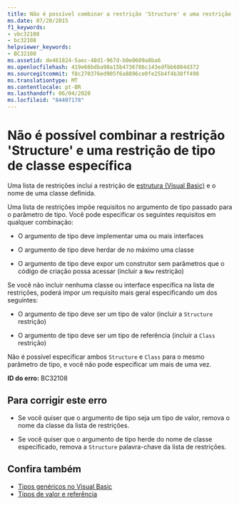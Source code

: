 ```yaml
---
title: Não é possível combinar a restrição 'Structure' e uma restrição de tipo de classe específica
ms.date: 07/20/2015
f1_keywords:
- vbc32108
- bc32108
helpviewer_keywords:
- BC32108
ms.assetid: de461824-5aec-48d1-967d-b0e0609a8ba6
ms.openlocfilehash: 419e66bdba98a15b4736786c143edfbb6804d372
ms.sourcegitcommit: f8c270376ed905f6a8896ce0fe25b4f4b38ff498
ms.translationtype: MT
ms.contentlocale: pt-BR
ms.lasthandoff: 06/04/2020
ms.locfileid: "84407178"
---
```

# <a name="structure-constraint-and-a-specific-class-type-constraint-cannot-be-combined"></a>Não é possível combinar a restrição 'Structure' e uma restrição de tipo de classe específica
Uma lista de restrições inclui a restrição de [estrutura (Visual Basic)](../language-reference/statements/structure-statement.md) e o nome de uma classe definida.  
  
 Uma lista de restrições impõe requisitos no argumento de tipo passado para o parâmetro de tipo. Você pode especificar os seguintes requisitos em qualquer combinação:  
  
- O argumento de tipo deve implementar uma ou mais interfaces  
  
- O argumento de tipo deve herdar de no máximo uma classe  
  
- O argumento de tipo deve expor um construtor sem parâmetros que o código de criação possa acessar (incluir a `New` restrição)  
  
 Se você não incluir nenhuma classe ou interface específica na lista de restrições, poderá impor um requisito mais geral especificando um dos seguintes:  
  
- O argumento de tipo deve ser um tipo de valor (incluir a `Structure` restrição)  
  
- O argumento de tipo deve ser um tipo de referência (incluir a `Class` restrição)  
  
 Não é possível especificar ambos `Structure` e `Class` para o mesmo parâmetro de tipo, e você não pode especificar um mais de uma vez.  
  
 **ID do erro:** BC32108  
  
## <a name="to-correct-this-error"></a>Para corrigir este erro  
  
- Se você quiser que o argumento de tipo seja um tipo de valor, remova o nome da classe da lista de restrições.  
  
- Se você quiser que o argumento de tipo herde do nome de classe especificado, remova a `Structure` palavra-chave da lista de restrições.  
  
## <a name="see-also"></a>Confira também

- [Tipos genéricos no Visual Basic](../programming-guide/language-features/data-types/generic-types.md)
- [Tipos de valor e referência](../programming-guide/language-features/data-types/value-types-and-reference-types.md)

